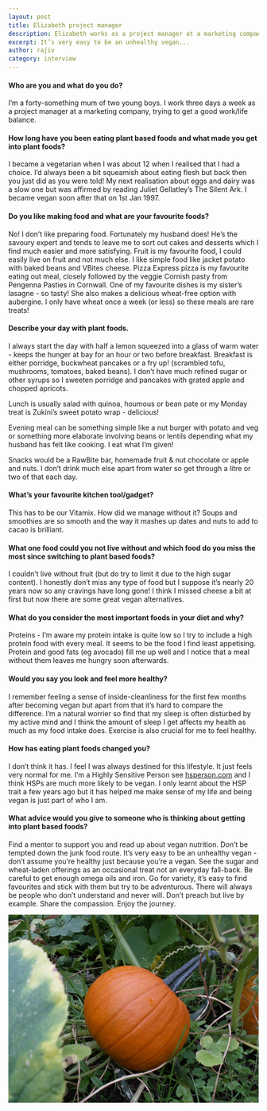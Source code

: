```yaml
---
layout: post
title: Elizabeth project manager
description: Elizabeth works as a project manager at a marketing company
excerpt: It’s very easy to be an unhealthy vegan...
author: rajiv
category: interview
---
```

#### Who are you and what do you do?

I’m a forty-something mum of two young boys. I work three days a week as a project manager at a marketing company, trying to get a good work/life balance.

#### How long have you been eating plant based foods and what made you get into plant foods?

I became a vegetarian when I was about 12 when I realised that I had a choice. I’d always been a bit squeamish about eating flesh but back then you just did as you were told! My next realisation about eggs and dairy was a slow one but was affirmed by reading Juliet Gellatley’s The Silent Ark. I became vegan soon after that on 1st Jan 1997.

#### Do you like making food and what are your favourite foods?

No! I don’t like preparing food. Fortunately my husband does! He’s the savoury expert and tends to leave me to sort out cakes and desserts which I find much easier and more satisfying. Fruit is my favourite food, I could easily live on fruit and not much else. I like simple food like jacket potato with baked beans and VBites cheese. Pizza Express pizza is my favourite eating out meal, closely followed by the veggie Cornish pasty from Pengenna Pasties in Cornwall. One of my favourite dishes is my sister’s lasagne - so tasty! She also makes a delicious wheat-free option with aubergine. I only have wheat once a week (or less) so these meals are rare treats!

#### Describe your day with plant foods.

I always start the day with half a lemon squeezed into a glass of warm water - keeps the hunger at bay for an hour or two before breakfast. Breakfast is either porridge, buckwheat pancakes or a fry up! (scrambled tofu, mushrooms, tomatoes, baked beans). I don’t have much refined sugar or other syrups so I sweeten porridge and pancakes with grated apple and chopped apricots.

Lunch is usually salad with quinoa, houmous or bean pate or my Monday treat is Zukini’s sweet potato wrap - delicious!

Evening meal can be something simple like a nut burger with potato and veg or something more elaborate involving beans or lentils depending what my husband has felt like cooking. I eat what I’m given!

Snacks would be a RawBite bar, homemade fruit & nut chocolate or apple and nuts. I don’t drink much else apart from water so get through a litre or two of that each day.

#### What’s your favourite kitchen tool/gadget?

This has to be our Vitamix. How did we manage without it? Soups and smoothies are so smooth and the way it mashes up dates and nuts to add to cacao is brilliant.

#### What one food could you not live without and which food do you miss the most since switching to plant based foods?

I couldn’t live without fruit (but do try to limit it due to the high sugar content). I honestly don’t miss any type of food but I suppose it’s nearly 20 years now so any cravings have long gone! I think I missed cheese a bit at first but now there are some great vegan alternatives.

#### What do you consider the most important foods in your diet and why?

Proteins - I’m aware my protein intake is quite low so I try to include a high protein food with every meal. It seems to be the food I find least appetising. Protein and good fats (eg avocado) fill me up well and I notice that a meal without them leaves me hungry soon afterwards.

#### Would you say you look and feel more healthy?

I remember feeling a sense of inside-cleanliness for the first few months after becoming vegan but apart from that it’s hard to compare the difference. I’m a natural worrier so find that my sleep is often disturbed by my active mind and I think the amount of sleep I get affects my health as much as my food intake does. Exercise is also crucial for me to feel healthy.

#### How has eating plant foods changed you?

I don’t think it has. I feel I was always destined for this lifestyle. It just feels very normal for me. I’m a Highly Sensitive Person see [hsperson.com](http://hsperson.com) and I think HSPs are much more likely to be vegan. I only learnt about the HSP trait a few years ago but it has helped me make sense of my life and being vegan is just part of who I am.

#### What advice would you give to someone who is thinking about getting into plant based foods?

Find a mentor to support you and read up about vegan nutrition. Don’t be tempted down the junk food route. It’s very easy to be an unhealthy vegan - don’t assume you’re healthy just because you’re a vegan. See the sugar and wheat-laden offerings as an occasional treat not an everyday fall-back. Be careful to get enough omega oils and iron. Go for variety, it’s easy to find favourites and stick with them but try to be adventurous. There will always be people who don’t understand and never will. Don’t preach but live by example. Share the compassion. Enjoy the journey.

![pumpkin elizabeth has grown](/img/elizabeth-growing-pumpkin.jpg) 